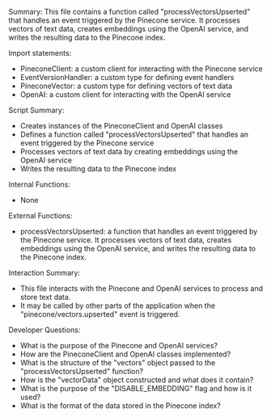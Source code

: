 Summary:
This file contains a function called "processVectorsUpserted" that handles an event triggered by the Pinecone service. It processes vectors of text data, creates embeddings using the OpenAI service, and writes the resulting data to the Pinecone index.

Import statements:
- PineconeClient: a custom client for interacting with the Pinecone service
- EventVersionHandler: a custom type for defining event handlers
- PineconeVector: a custom type for defining vectors of text data
- OpenAI: a custom client for interacting with the OpenAI service

Script Summary:
- Creates instances of the PineconeClient and OpenAI classes
- Defines a function called "processVectorsUpserted" that handles an event triggered by the Pinecone service
- Processes vectors of text data by creating embeddings using the OpenAI service
- Writes the resulting data to the Pinecone index

Internal Functions:
- None

External Functions:
- processVectorsUpserted: a function that handles an event triggered by the Pinecone service. It processes vectors of text data, creates embeddings using the OpenAI service, and writes the resulting data to the Pinecone index.

Interaction Summary:
- This file interacts with the Pinecone and OpenAI services to process and store text data.
- It may be called by other parts of the application when the "pinecone/vectors.upserted" event is triggered.

Developer Questions:
- What is the purpose of the Pinecone and OpenAI services?
- How are the PineconeClient and OpenAI classes implemented?
- What is the structure of the "vectors" object passed to the "processVectorsUpserted" function?
- How is the "vectorData" object constructed and what does it contain?
- What is the purpose of the "DISABLE_EMBEDDING" flag and how is it used?
- What is the format of the data stored in the Pinecone index?